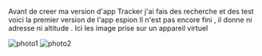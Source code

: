 Avant de creer ma version d'app Tracker j'ai fais des recherche et des test voici la premier version de l'app espion
Il n'est pas encore fini , il donne ni adresse ni altitude .
Ici les image prise sur un appareil virtuel

![photo1](https://cdn.discordapp.com/attachments/816311961158418452/1152981932985040946/IMG_20230917_165818.png)
![photo2](https://cdn.discordapp.com/attachments/816311961158418452/1152973992584548404/image.png)
